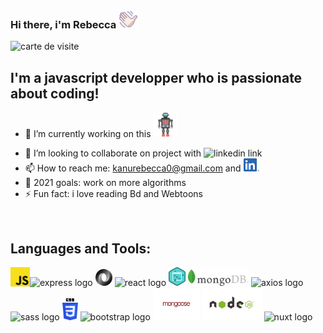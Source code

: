 ### Hi there, i'm Rebecca <img alt="waving hand logo" width="30px" src="./assets/img/waving_hand3.png"/>

<img src="visitCard.gif" alt="carte de visite"/>

<br/>

## I'm a javascript developper who is passionate about coding!

- 🔭 I’m currently working on this [<img alt="waving hand logo" width="40px" src="./assets/img/robot.png"/>][chatbot]
<!-- - 🌱 I’m currently learning  -->
- 👯 I’m looking to collaborate on project with <img alt="linkedin link" width="32px" src="https://raw.githubusercontent.com/photonstorm/phaser/v2.6.2/resources/Phaser%20Logo/PNG/Phaser%20Logo%20Web%20Quality.png"/>
- 📫 How to reach me: kanurebecca0@gmail.com and [<img alt="linkedin link" width="25px" src="./assets/img/Linkedin_logo.png"/>][linkedin]
- 🥅 2021 goals: work on more algorithms
- ⚡ Fun fact: i love reading Bd and Webtoons

<br />

## Languages and Tools:

<div>
    <img align="left" alt="javascript logo" width="31px" src="./assets/img/js_logo.png"/>
    <img alt="express logo" width="82px" src="https://upload.wikimedia.org/wikipedia/commons/6/64/Expressjs.png"/>
    <img alt="json logo" width="27px"  src="./assets/img/json.png"/>  
    <img alt="react logo" width="47px" src="https://upload.wikimedia.org/wikipedia/commons/thumb/a/a7/React-icon.svg/32px-React-icon.svg.png"/>
    <img alt="dom logo" width="27px" src="./assets/img/dom.png"/>
    <img alt="mongo db logo"  width="97px" src="./assets/img/logoMongoDB.png"/>
    <img alt="axios logo" width="45px" src="https://upload.wikimedia.org/wikipedia/commons/thumb/c/c8/Axios_logo_%282020%29.svg/150px-Axios_logo_%282020%29.svg.png"/>
    <img alt="sass logo" width="35px" src="https://upload.wikimedia.org/wikipedia/commons/9/96/Sass_Logo_Color.svg"/>
    <img alt="css logo" width="25px" src="./assets/img/CSS3.png"/>
    <img alt="bootstrap logo" width="35px" src="https://upload.wikimedia.org/wikipedia/commons/b/b2/Bootstrap_logo.svg"/>
    <img alt="mongoose logo" width="75px" src="./assets/img/mongoose.png"/>
    <img alt="node logo" width="95px" src="./assets/img/node.png"/>
    <img alt="nuxt logo" width="30px"  src="https://develop365.gitlab.io/nuxtjs-2.8.X-doc/en/logos/nuxt-icon.png"/>
    
    
</div>

<br />
<br />

[chatbot]: https://github.com/RebeccaRamalho/Cv
[linkedin]: https://www.linkedin.com/in/rebecca-kanu-1537121a6/
